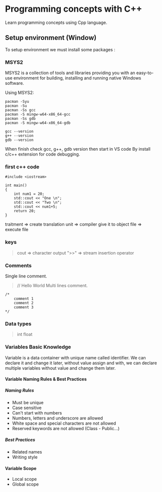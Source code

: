 # Programming concepts with C++
Learn programming concepts using Cpp language.
## Setup environment (Window)
To setup environment we must install some packages : 
### MSYS2
MSYS2 is a collection of tools and libraries providing you with an easy-to-use environment for building, installing and running native Windows software.

Using MSYS2:
```
pacman -Syu
pacman -Su
pacman -Ss gcc
pacman -S mingw-w64-x86_64-gcc
pacman -Ss gdb
pacman -S mingw-w64-x86_64-gdb

gcc --version
g++ --version
gdb --version

``` 

When finish check gcc, g++, gdb version then start in VS code By install c/c++ extension for code debugging.

### first c++ code 
```
#include <iostream>

int main()
{
    int num1 = 20;
    std::cout << "One \n";
    std::cout << "Two \n";
    std::cout << num1+5;
    return 20;
}
```
traitment => create translation unit => compiler give it to object file => execute file
### keys
> cout => character output
> ">>" => stream insertion operator
### Comments
Single line comment.
> // Hello World
Multi lines comment.
```
/*
    comment 1
    comment 2
    comment 3
*/
```
### Data types 
> int 
> float 
### Variables Basic Knowledge

Variable is a data container with unique name called identifier. We can declare it and change it later, without value assign and with, we can declare multiple variables without value and change them later.

#### Variable Naming Rules & Best Practices
##### Naming Rules 
* Must be unique
* Case sensitive
* Can't start with numbers
* Numbers, letters and underscore are allowed
* White space and special characters are not allowed
* Reserved keywords are not allowed (Class - Public...)
##### Best Practices
* Related names
* Writing style

#### Variable Scope
* Local scope 
* Global scope